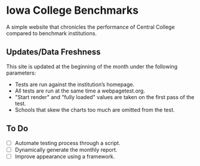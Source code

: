 Iowa College Benchmarks
===================

A simple website that chronicles the performance of Central College compared to benchmark institutions.

Updates/Data Freshness
------------------

This site is updated at the beginning of the month under the following parameters:

* Tests are run against the institution’s homepage.
* All tests are run at the same time a webpagetest.org.
* "Start render" and "fully loaded" values are taken on the first pass of the test.
* Schools that skew the charts too much are omitted from the test.

To Do 
------------------

- [ ] Automate testing process through a script.
- [ ] Dynamically generate the monthly report.
- [ ] Improve appearance using a framework.
